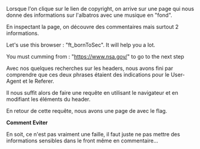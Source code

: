 Lorsque l'on clique sur le lien de copyright, on arrive sur une page qui nous donne des informations sur l'albatros avec une musique en "fond".

En inspectant la page, on découvre des commentaires mais surtout 2 informations.

Let's use this browser : "ft_bornToSec". It will help you a lot.

You must cumming from : "https://www.nsa.gov/" to go to the next step

Avec nos quelques recherches sur les headers, nous avons fini par comprendre que ces deux phrases étaient des indications pour le User-Agent et le Referer.

Il nous suffit alors de faire une requête en utilisant le navigateur et en modifiant les éléments du header.

En retour de cette requête, nous avons une page de avec le flag.

**Comment Eviter**

En soit, ce n'est pas vraiment une faille, il faut juste ne pas mettre des informations sensibles dans le front même en commentaire...
